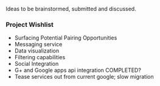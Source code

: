 Ideas to be brainstormed, submitted and discussed.

### Project Wishlist

- Surfacing Potential Pairing Opportunities
- Messaging service
- Data visualization
- Filtering capabilities
- Social Integration
- G+ and Google apps api integration COMPLETED?
- Tease services out from current google; slow migration